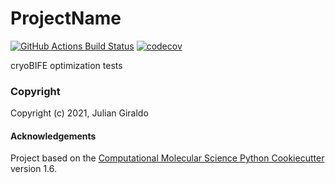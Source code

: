 ProjectName
==============================
[//]: # (Badges)
[![GitHub Actions Build Status](https://github.com/REPLACE_WITH_OWNER_ACCOUNT/cryoBIFE/workflows/CI/badge.svg)](https://github.com/REPLACE_WITH_OWNER_ACCOUNT/cryoBIFE/actions?query=workflow%3ACI)
[![codecov](https://codecov.io/gh/REPLACE_WITH_OWNER_ACCOUNT/ProjectName/branch/master/graph/badge.svg)](https://codecov.io/gh/REPLACE_WITH_OWNER_ACCOUNT/ProjectName/branch/master)


cryoBIFE optimization tests

### Copyright

Copyright (c) 2021, Julian Giraldo


#### Acknowledgements
 
Project based on the 
[Computational Molecular Science Python Cookiecutter](https://github.com/molssi/cookiecutter-cms) version 1.6.
